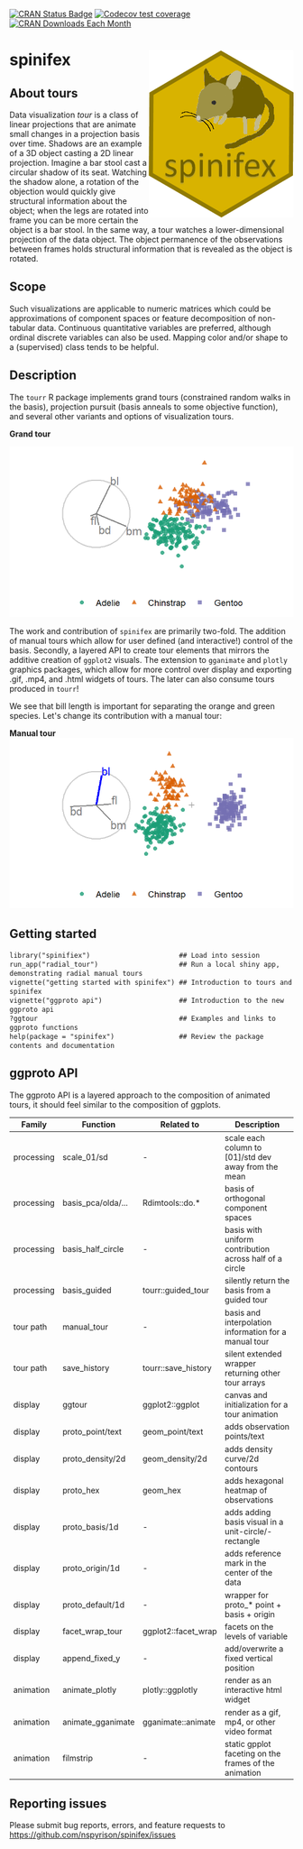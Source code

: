[![CRAN Status Badge](http://www.r-pkg.org/badges/version/spinifex)](https://cran.r-project.org/package=spinifex) [![Codecov test coverage](https://codecov.io/gh/nspyrison/spinifex/branch/master/graph/badge.svg)](https://app.codecov.io/gh/nspyrison/spinifex?branch=master) [![CRAN Downloads Each Month](http://cranlogs.r-pkg.org/badges/spinifex)](https://cran.r-project.org/package=spinifex)

# spinifex <img src="man/figures/spinifex_hex.png" alt="spinifex R package!" align="right"/>

## About tours

Data visualization *tour* is a class of linear projections that are animate small changes in a projection basis over time. Shadows are an example of a 3D object casting a 2D linear projection. Imagine a bar stool cast a circular shadow of its seat. Watching the shadow alone, a rotation of the objection would quickly give structural information about the object; when the legs are rotated into frame you can be more certain the object is a bar stool. In the same way, a tour watches a lower-dimensional projection of the data object. The object permanence of the observations between frames holds structural information that is revealed as the object is rotated.

<!---
This extends the number of dimensions that we can view in data-space! This is applicable to many visualizations across all disciplines. We know that going to numerical summarization alone is dangerous. We need look no further than Anscomb's quartet.

<img src="https://upload.wikimedia.org/wikipedia/commons/e/ec/Anscombe%27s_quartet_3.svg" alt="Anscomb's quartet, Wikipedia" style="width:70%;height:70%;">
-->


## Scope

Such visualizations are applicable to numeric matrices which could be approximations of component spaces or feature decomposition of non-tabular data. Continuous quantitative variables are preferred, although ordinal discrete variables can also be used. Mapping color and/or shape to a (supervised) class tends to be helpful.


## Description

The `tourr` R package implements grand tours (constrained random walks in the basis), projection pursuit (basis anneals to some objective function), and several other variants and options of visualization tours.

__Grand tour__

![](https://github.com/nspyrison/spinifex/blob/master/buildignore/readme_img/penguins_gt.gif?raw=true)


The work and contribution of `spinifex` are primarily two-fold. The addition of manual tours which allow for user defined (and interactive!) control of the basis. Secondly, a layered API to create tour elements that mirrors the additive creation of `ggplot2` visuals. The extension to `gganimate` and `plotly` graphics packages, which allow for more control over display and exporting .gif, .mp4, and .html widgets of tours. The later can also consume tours produced in `tourr`!

We see that bill length is important for separating the orange and green species. Let's change its contribution with a manual tour:

__Manual tour__
![](https://github.com/nspyrison/spinifex/blob/master/buildignore/readme_img/penguins_mt.gif?raw=true)


## Getting started
```
library("spinifiex")                      ## Load into session
run_app("radial_tour")                    ## Run a local shiny app, demonstrating radial manual tours
vignette("getting started with spinifex") ## Introduction to tours and spinifex
vignette("ggproto api")                   ## Introduction to the new ggproto api
?ggtour                                   ## Examples and links to ggproto functions
help(package = "spinifex")                ## Review the package contents and documentation
```


## ggproto API

The ggproto API is a layered approach to the composition of animated tours, it should feel similar to the composition of ggplots.

| Family     | Function           | Related to          | Description                                             |
|------------|--------------------|---------------------|---------------------------------------------------------|
| processing | scale_01/sd        | -                   | scale each column to [01]/std dev away from the mean    |
| processing | basis_pca/olda/... | Rdimtools::do.*     | basis of orthogonal component spaces                    |
| processing | basis_half_circle  | -                   | basis with uniform contribution across half of a circle |
| processing | basis_guided       | tourr::guided_tour  | silently return the basis from a guided tour            |
| tour path  | manual_tour        | -                   | basis and interpolation information for a manual tour   |
| tour path  | save_history       | tourr::save_history | silent extended wrapper returning other tour arrays     |
| display    | ggtour             | ggplot2::ggplot     | canvas and initialization for a tour animation          |
| display    | proto_point/text   | geom_point/text     | adds observation points/text                            |
| display    | proto_density/2d   | geom_density/2d     | adds density curve/2d contours                          |
| display    | proto_hex          | geom_hex            | adds hexagonal heatmap of observations                  |
| display    | proto_basis/1d     | -                   | adds adding basis visual in a unit-circle/-rectangle    |
| display    | proto_origin/1d    | -                   | adds reference mark in the center of the data           |
| display    | proto_default/1d   | -                   | wrapper for proto_* point + basis + origin              |
| display    | facet_wrap_tour    | ggplot2::facet_wrap | facets on the levels of variable                        |
| display    | append_fixed_y     | -                   | add/overwrite a fixed vertical position                 |
| animation  | animate_plotly     | plotly::ggplotly    | render as an interactive html widget                    |
| animation  | animate_gganimate  | gganimate::animate  | render as a gif, mp4, or other video format             |
| animation  | filmstrip          | -                   | static gpplot faceting on the frames of the animation   |

## Reporting issues

Please submit bug reports, errors, and feature requests to <https://github.com/nspyrison/spinifex/issues>

